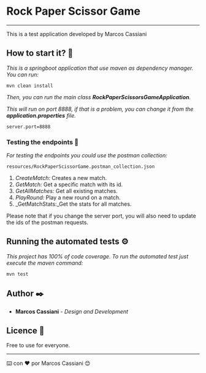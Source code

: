# Rock Paper Scissor Game
***

This is a test application developed by Marcos Cassiani 

## How to start it? 🚀

_This is a springboot application that use maven as dependency manager. You can run:_
```
mvn clean install
```

_Then, you can run the main class **RockPaperScissorsGameApplication**._

_This will run on port 8888, if that is a problem, you can change it from the **application.properties** file._

```
server.port=8888
```

### Testing the endpoints 🔧

_For testing the endpoints you could use the postman collection:_
```
resources/RockPaperScissorGame.postman_collection.json
```
1. _CreateMatch:_ Creates a new match.
2. _GetMatch:_ Get a specific match with its id.
3. _GetAllMatches:_ Get all existing matches.
4. _PlayRound:_ Play a new round on a match.
5. _GetMatchStats:_Get the stats for all matches.

Please note that if you change the server port, you will also need to update the ids of the postman requests.

## Running the automated tests ⚙️

_This project has 100% of code coverage. To run the automated test just execute the maven command:_

```
mvn test
```

## Author ✒️

* **Marcos Cassiani** - *Design and Development* 

## Licence 📄

Free to use for everyone.

---
⌨️ con ❤️ por Marcos Cassiani 😊